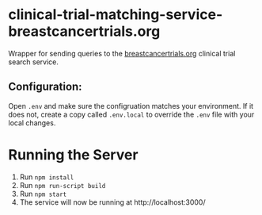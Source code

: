 # clinical-trial-matching-service-breastcancertrials.org

Wrapper for sending queries to the [breastcancertrials.org](https://breastcancertrials.org/) clinical trial search service.

## Configuration:

Open `.env` and make sure the configruation matches your environment. If it does not, create a copy called `.env.local` to override the `.env` file with your local changes.

# Running the Server
1. Run `npm install`
2. Run `npm run-script build`
3. Run `npm start`
4. The service will now be running at http://localhost:3000/

